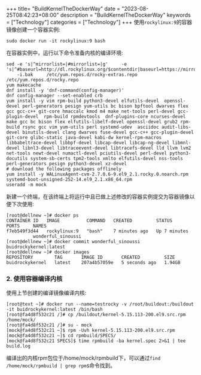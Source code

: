 +++
title= "BuildKernelTheDockerWay"
date = "2023-08-25T08:42:23+08:00"
description = "BuildKernelTheDockerWay"
keywords = ["Technology"]
categories = ["Technology"]
+++
使用`rockylinux:9`的容器镜像创建一个容器实例:   

```
sudo docker run -it rockylinux:9 bash
```
在容器实例中，运行以下命令准备内核的编译环境:    

```
sed -e 's|^mirrorlist=|#mirrorlist=|g'     -e 's|^#baseurl=http://dl.rockylinux.org/$contentdir|baseurl=https://mirrors.ustc.edu.cn/rocky|g'     -i.bak     /etc/yum.repos.d/rocky-extras.repo     /etc/yum.repos.d/rocky.repo
yum makecache
dnf install -y 'dnf-command(config-manager)'
dnf config-manager --set-enabled crb
yum install -y vim rpm-build python3-devel elfutils-devel  openssl-devel perl-generators pesign yum-utils bc bison bpftool dwarves flex gcc gcc-c++ git-core hmaccalc kmod m4 make net-tools perl-devel gcc-plugin-devel  rpm-build rpmdevtools  dnf-plugins-core ncurses-devel make gcc bc bison flex elfutils-libelf-devel openssl-devel grub2 rpm-build rsync gcc vim yum-utils perl systemd-udev  asciidoc audit-libs-devel binutils-devel clang dwarves fuse-devel gcc-c++ gcc-plugin-devel git-core glibc-static java-devel kabi-dw kernel-rpm-macros libbabeltrace-devel libbpf-devel libcap-devel libcap-ng-devel libmnl-devel libnl3-devel libtraceevent-devel libtracefs-devel lld llvm lvm2 net-tools newt-devel numactl-devel pciutils-devel perl-devel python3-docutils system-sb-certs tpm2-tools xmlto elfutils-devel nss-tools perl-generators pesign python3-devel xz-devel
# download the following packages offlinely 
yum install -y WALinuxAgent-cvm-2.7.0.6-9.el9_2.1.rocky.0.noarch.rpm systemd-boot-unsigned-252-14.el9_2.1.x86_64.rpm
useradd -m mock
```
新建一个终端，在该终端上将运行中且已做上述修改的容器实例提交为容器镜像以便下次使用:     

```
[root@dellnew ~]# docker ps 
CONTAINER ID   IMAGE          COMMAND   CREATED         STATUS         PORTS     NAMES
f7eb549f3d44   rockylinux:9   "bash"    7 minutes ago   Up 7 minutes             wonderful_sinoussi
[root@dellnew ~]# docker commit wonderful_sinoussi buidrockykernel:latest
[root@dellnew ~]# docker images
REPOSITORY        TAG       IMAGE ID       CREATED         SIZE
buidrockykernel   latest    207a4b57059e   5 seconds ago   1.94GB
```

### 2. 使用容器编译内核
使用上节创建的编译镜像编译内核:    

```
[root@text ~]# docker run --name=testrocky -v /root/buildout:/buildout -it buidrockykernel:latest /bin/bash
[root@fa4d8f532c21 /]# cp /buildout/kernel-5.15.113-200.el9.src.rpm /home/mock/
[root@fa4d8f532c21 /]# su - mock
[mock@fa4d8f532c21 ~]$ rpm -Uvh kernel-5.15.113-200.el9.src.rpm 
[mock@fa4d8f532c21 ~]$ cd rpmbuild/SPECS/
[mock@fa4d8f532c21 SPECS]$ time rpmbuild -ba kernel.spec 2>&1 | tee build.log
```
编译出的内核rpm包位于/home/mock/rpmbuild下，可以通过`find /home/mock/rpmbuild | grep rpm$`命令找到。


